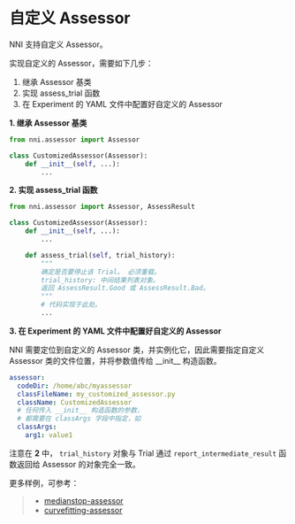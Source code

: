 # 自定义 Assessor

NNI 支持自定义 Assessor。

实现自定义的 Assessor，需要如下几步：

1. 继承 Assessor 基类
2. 实现 assess_trial 函数
3. 在 Experiment 的 YAML 文件中配置好自定义的 Assessor

**1. 继承 Assessor 基类**

```python
from nni.assessor import Assessor

class CustomizedAssessor(Assessor):
    def __init__(self, ...):
        ...
```

**2. 实现 assess_trial 函数**

```python
from nni.assessor import Assessor, AssessResult

class CustomizedAssessor(Assessor):
    def __init__(self, ...):
        ...

    def assess_trial(self, trial_history):
        """
        确定是否要停止该 Trial。 必须重载。
        trial_history: 中间结果列表对象。
        返回 AssessResult.Good 或 AssessResult.Bad。
        """
        # 代码实现于此处。
        ...
```

**3. 在 Experiment 的 YAML 文件中配置好自定义的 Assessor**

NNI 需要定位到自定义的 Assessor 类，并实例化它，因此需要指定自定义 Assessor 类的文件位置，并将参数值传给 \_\_init__ 构造函数。

```yaml
assessor:
  codeDir: /home/abc/myassessor
  classFileName: my_customized_assessor.py
  className: CustomizedAssessor
  # 任何传入 __init__ 构造函数的参数，
  # 都需要在 classArgs 字段中指定，如
  classArgs:
    arg1: value1
```

注意在 **2** 中， `trial_history` 对象与 Trial 通过 `report_intermediate_result` 函数返回给 Assessor 的对象完全一致。

更多样例，可参考：

> * [medianstop-assessor](https://github.com/Microsoft/nni/tree/master/src/sdk/pynni/nni/medianstop_assessor)
> * [curvefitting-assessor](https://github.com/Microsoft/nni/tree/master/src/sdk/pynni/nni/curvefitting_assessor)